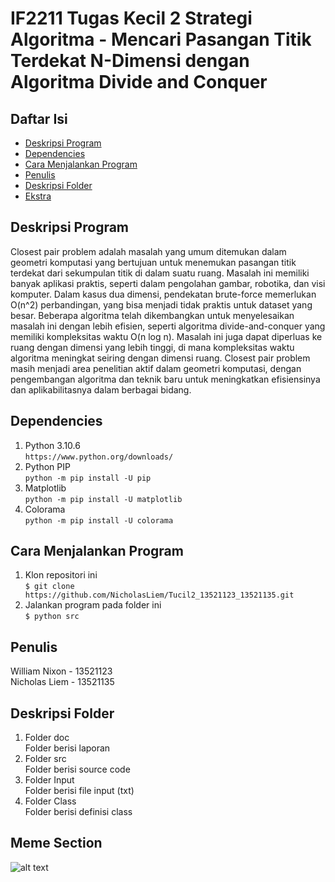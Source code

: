 <h1> <b> IF2211 Tugas Kecil 2 Strategi Algoritma - Mencari Pasangan Titik Terdekat N-Dimensi dengan Algoritma Divide and Conquer </b> </h1>

## **Daftar Isi**
* [Deskripsi Program](#deskripsi-program)
* [Dependencies](#dependencies)
* [Cara Menjalankan Program](#cara-menjalankan-program)
* [Penulis](#penulis)
* [Deskripsi Folder](#deskripsi-folder)
* [Ekstra](#meme-section)

## **Deskripsi Program**
<p>Closest pair problem adalah masalah yang umum ditemukan dalam geometri komputasi yang bertujuan untuk menemukan pasangan titik terdekat dari sekumpulan titik di dalam suatu ruang. Masalah ini memiliki banyak aplikasi praktis, seperti dalam pengolahan gambar, robotika, dan visi komputer. Dalam kasus dua dimensi, pendekatan brute-force memerlukan O(n^2) perbandingan, yang bisa menjadi tidak praktis untuk dataset yang besar. Beberapa algoritma telah dikembangkan untuk menyelesaikan masalah ini dengan lebih efisien, seperti algoritma divide-and-conquer yang memiliki kompleksitas waktu O(n log n). Masalah ini juga dapat diperluas ke ruang dengan dimensi yang lebih tinggi, di mana kompleksitas waktu algoritma meningkat seiring dengan dimensi ruang. Closest pair problem masih menjadi area penelitian aktif dalam geometri komputasi, dengan pengembangan algoritma dan teknik baru untuk meningkatkan efisiensinya dan aplikabilitasnya dalam berbagai bidang.</p>

## **Dependencies**
1. Python 3.10.6 <br>
`https://www.python.org/downloads/`
2. Python PIP <br>
`python -m pip install -U pip`
3. Matplotlib <br>
`python -m pip install -U matplotlib`
4. Colorama <br>
`python -m pip install -U colorama`

## **Cara Menjalankan Program**
1. Klon repositori ini <br>
`$ git clone https://github.com/NicholasLiem/Tucil2_13521123_13521135.git `
2. Jalankan program pada folder ini <br>
`$ python src`

## **Penulis**
William Nixon - 13521123 <br>
Nicholas Liem - 13521135

## **Deskripsi Folder**
1. Folder doc <br>
Folder berisi laporan
2. Folder src <br>
Folder berisi source code
3. Folder Input <br>
Folder berisi file input (txt)
4. Folder Class <br>
Folder berisi definisi class

## **Meme Section**
![alt text](https://res.cloudinary.com/practicaldev/image/fetch/s--pxxN7gvW--/c_limit%2Cf_auto%2Cfl_progressive%2Cq_auto%2Cw_880/https://dev-to-uploads.s3.amazonaws.com/uploads/articles/rhmldpyrr2nwrmmcxo7k.png)
